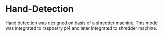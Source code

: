# Hand-Detection
Hand detection was designed on basis of a shredder machine. This model was integrated to raspberry pi4 and later integrated to shredder machine.
